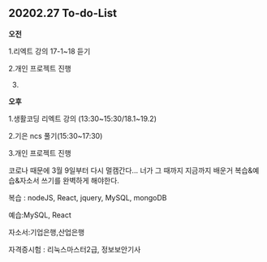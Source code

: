 ## 20202.27 To-do-List

**오전**

1.리엑트 강의 17-1~18 듣기

2.개인 프로젝트 진행

3.



**오후**

1.생활코딩 리엑트 강의 (13:30~15:30/18.1~19.2)

2.기은 ncs 풀기(15:30~17:30)

3.개인 프로젝트 진행





코로나 때문에 3월 9일부터 다시 멀캠간다... 너가 그 때까지 지금까지 배운거 복습&예습&자소서 쓰기를 완벽하게 해야한다.

복습 : nodeJS, React, jquery, MySQL, mongoDB

예습:MySQL, React

자소서:기업은행,산업은행

자격증시험 : 리눅스마스터2급, 정보보안기사